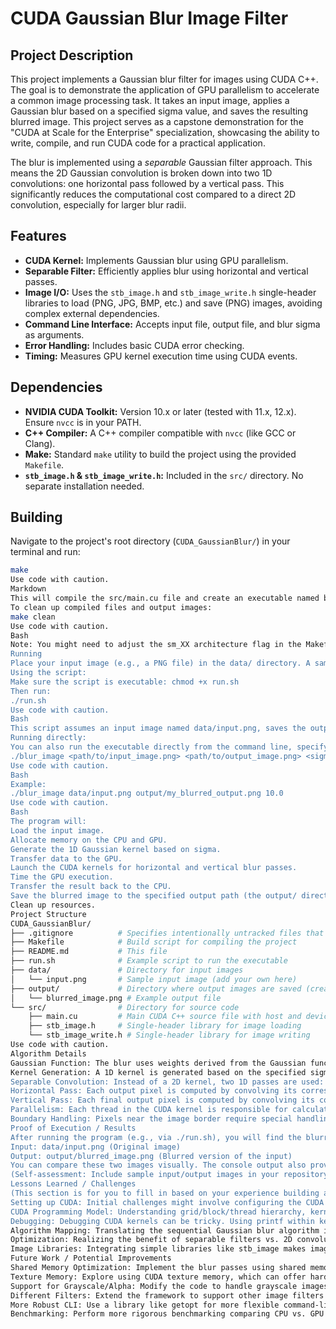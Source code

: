 # CUDA Gaussian Blur Image Filter

## Project Description

This project implements a Gaussian blur filter for images using CUDA C++. The goal is to demonstrate the application of GPU parallelism to accelerate a common image processing task. It takes an input image, applies a Gaussian blur based on a specified sigma value, and saves the resulting blurred image. This project serves as a capstone demonstration for the "CUDA at Scale for the Enterprise" specialization, showcasing the ability to write, compile, and run CUDA code for a practical application.

The blur is implemented using a *separable* Gaussian filter approach. This means the 2D Gaussian convolution is broken down into two 1D convolutions: one horizontal pass followed by a vertical pass. This significantly reduces the computational cost compared to a direct 2D convolution, especially for larger blur radii.

## Features

*   **CUDA Kernel:** Implements Gaussian blur using GPU parallelism.
*   **Separable Filter:** Efficiently applies blur using horizontal and vertical passes.
*   **Image I/O:** Uses the `stb_image.h` and `stb_image_write.h` single-header libraries to load (PNG, JPG, BMP, etc.) and save (PNG) images, avoiding complex external dependencies.
*   **Command Line Interface:** Accepts input file, output file, and blur sigma as arguments.
*   **Error Handling:** Includes basic CUDA error checking.
*   **Timing:** Measures GPU kernel execution time using CUDA events.

## Dependencies

*   **NVIDIA CUDA Toolkit:** Version 10.x or later (tested with 11.x, 12.x). Ensure `nvcc` is in your PATH.
*   **C++ Compiler:** A C++ compiler compatible with `nvcc` (like GCC or Clang).
*   **Make:** Standard `make` utility to build the project using the provided `Makefile`.
*   **`stb_image.h` & `stb_image_write.h`:** Included in the `src/` directory. No separate installation needed.

## Building

Navigate to the project's root directory (`CUDA_GaussianBlur/`) in your terminal and run:

```bash
make
Use code with caution.
Markdown
This will compile the src/main.cu file and create an executable named blur_image in the current directory.
To clean up compiled files and output images:
make clean
Use code with caution.
Bash
Note: You might need to adjust the sm_XX architecture flag in the Makefile (-arch=sm_XX) to match your specific NVIDIA GPU's compute capability for optimal performance or compatibility. Common values include sm_60, sm_61, sm_70, sm_75, sm_80, sm_86. sm_75 is a reasonable default.
Running
Place your input image (e.g., a PNG file) in the data/ directory. A sample run.sh script is provided for convenience.
Using the script:
Make sure the script is executable: chmod +x run.sh
Then run:
./run.sh
Use code with caution.
Bash
This script assumes an input image named data/input.png, saves the output to output/blurred_image.png, and uses a sigma value of 5.0.
Running directly:
You can also run the executable directly from the command line, specifying the input file, output file, and sigma value:
./blur_image <path/to/input_image.png> <path/to/output_image.png> <sigma_value>
Use code with caution.
Bash
Example:
./blur_image data/input.png output/my_blurred_output.png 10.0
Use code with caution.
Bash
The program will:
Load the input image.
Allocate memory on the CPU and GPU.
Generate the 1D Gaussian kernel based on sigma.
Transfer data to the GPU.
Launch the CUDA kernels for horizontal and vertical blur passes.
Time the GPU execution.
Transfer the result back to the CPU.
Save the blurred image to the specified output path (the output/ directory will be created if it doesn't exist).
Clean up resources.
Project Structure
CUDA_GaussianBlur/
├── .gitignore          # Specifies intentionally untracked files that Git should ignore
├── Makefile            # Build script for compiling the project
├── README.md           # This file
├── run.sh              # Example script to run the executable
├── data/               # Directory for input images
│   └── input.png       # Sample input image (add your own here)
├── output/             # Directory where output images are saved (created automatically)
│   └── blurred_image.png # Example output file
└── src/                # Directory for source code
    ├── main.cu         # Main CUDA C++ source file with host and device code
    ├── stb_image.h     # Single-header library for image loading
    └── stb_image_write.h # Single-header library for image writing
Use code with caution.
Algorithm Details
Gaussian Function: The blur uses weights derived from the Gaussian function: G(x) = exp(-x^2 / (2 * sigma^2)).
Kernel Generation: A 1D kernel is generated based on the specified sigma. The radius of the kernel is typically chosen as ceil(3 * sigma) to capture most of the Gaussian curve's energy. The kernel values are normalized so they sum to 1.
Separable Convolution: Instead of a 2D kernel, two 1D passes are used:
Horizontal Pass: Each output pixel is computed by convolving its corresponding row in the input image with the 1D Gaussian kernel horizontally. The result is stored in an intermediate buffer.
Vertical Pass: Each final output pixel is computed by convolving its corresponding column in the intermediate buffer with the same 1D Gaussian kernel vertically.
Parallelism: Each thread in the CUDA kernel is responsible for calculating the blurred value of one output pixel for a given pass (horizontal or vertical). Threads read neighboring pixel values (within the kernel radius) from global memory, apply the kernel weights, and write the final result for that pixel back to global memory.
Boundary Handling: Pixels near the image border require special handling as their neighborhood extends beyond the image bounds. This implementation uses a "clamp to edge" strategy: coordinates outside the image are clamped to the nearest valid edge coordinate.
Proof of Execution / Results
After running the program (e.g., via ./run.sh), you will find the blurred image in the output/ directory (e.g., output/blurred_image.png).
Input: data/input.png (Original image)
Output: output/blurred_image.png (Blurred version of the input)
You can compare these two images visually. The console output also provides information about the image dimensions, sigma used, and the GPU execution time, demonstrating that the CUDA kernels were executed.
(Self-assessment: Include sample input/output images in your repository/submission artifacts for grading).
Lessons Learned / Challenges
(This section is for you to fill in based on your experience building and running this project!)
Setting up CUDA: Initial challenges might involve configuring the CUDA environment, compiler flags (nvcc, -arch), and linking.
CUDA Programming Model: Understanding grid/block/thread hierarchy, kernel launch syntax (<<<...>>>), device memory management (cudaMalloc, cudaMemcpy, cudaFree).
Debugging: Debugging CUDA kernels can be tricky. Using printf within kernels (with caution) or NVIDIA's debugging tools (like cuda-gdb or Nsight Systems/Compute) is essential. Error checking (checkCudaErrors macro) is crucial.
Algorithm Mapping: Translating the sequential Gaussian blur algorithm into a parallel CUDA kernel, including handling thread indexing and boundary conditions correctly.
Optimization: Realizing the benefit of separable filters vs. 2D convolution. Exploring potential further optimizations like using shared memory to reduce global memory bandwidth usage (not implemented here for simplicity, but a good next step).
Image Libraries: Integrating simple libraries like stb_image makes image handling much easier than writing parsers from scratch.
Future Work / Potential Improvements
Shared Memory Optimization: Implement the blur passes using shared memory to cache input image tiles, reducing redundant global memory reads and potentially improving performance.
Texture Memory: Explore using CUDA texture memory, which can offer hardware-accelerated interpolation and boundary handling modes.
Support for Grayscale/Alpha: Modify the code to handle grayscale images (1 channel) or images with alpha channels (4 channels).
Different Filters: Extend the framework to support other image filters (e.g., Sobel edge detection, sharpening).
More Robust CLI: Use a library like getopt for more flexible command-line argument parsing.
Benchmarking: Perform more rigorous benchmarking comparing CPU vs. GPU implementations and different optimization levels.
